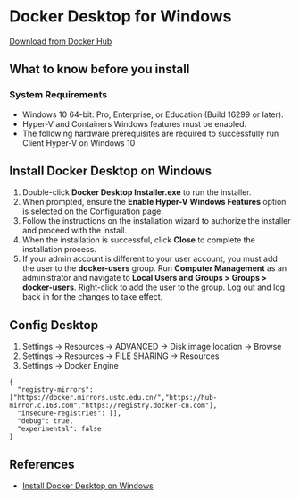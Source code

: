 # Docker Desktop for Windows

[Download from Docker Hub](https://hub.docker.com/editions/community/docker-ce-desktop-windows/)

## What to know before you install
### System Requirements
- Windows 10 64-bit: Pro, Enterprise, or Education (Build 16299 or later).
- Hyper-V and Containers Windows features must be enabled.
- The following hardware prerequisites are required to successfully run Client Hyper-V on Windows 10

## Install Docker Desktop on Windows
1. Double-click **Docker Desktop Installer.exe** to run the installer.
2. When prompted, ensure the **Enable Hyper-V Windows Features** option is selected on the Configuration page.
3. Follow the instructions on the installation wizard to authorize the installer and proceed with the install.
4. When the installation is successful, click **Close** to complete the installation process.
5. If your admin account is different to your user account, you must add the user to the **docker-users** group. Run **Computer Management** as an administrator and navigate to **Local Users and Groups > Groups > docker-users**. Right-click to add the user to the group. Log out and log back in for the changes to take effect.

## Config Desktop
1. Settings -> Resources -> ADVANCED -> Disk image location -> Browse
2. Settings -> Resources -> FILE SHARING -> Resources
3. Settings -> Docker Engine
```
{
  "registry-mirrors": ["https://docker.mirrors.ustc.edu.cn/","https://hub-mirror.c.163.com","https://registry.docker-cn.com"],
  "insecure-registries": [],
  "debug": true,
  "experimental": false
}
```

## References
- [Install Docker Desktop on Windows](https://docs.docker.com/docker-for-windows/install/)